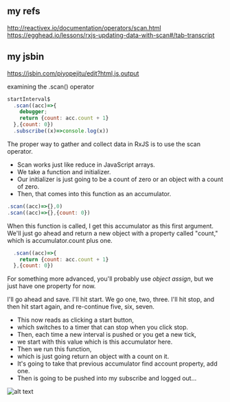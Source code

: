 ## my refs
http://reactivex.io/documentation/operators/scan.html  
https://egghead.io/lessons/rxjs-updating-data-with-scan#/tab-transcript

## my jsbin
https://jsbin.com/piyopejitu/edit?html,js,output  

examining the .scan() operator
```js
startInterval$
  .scan((acc)=>{
    debugger;
    return {count: acc.count + 1}
  },{count: 0})
  .subscribe((x)=>console.log(x))
  ```
  
The proper way to gather and collect data in RxJS is to use the scan operator.

+ Scan works just like reduce in JavaScript arrays.  
+ We take a function and initializer.  
+ Our initializer is just going to be a count of zero or an object with a count of zero.  
+ Then, that comes into this function as an accumulator.  
```js
.scan((acc)=>{},0)
.scan((acc)=>{},{count: 0})
```


When this function is called, I get this accumulator as this first argument.  
We'll just go ahead and return a new object with a property called "count," which is accumulator.count plus one. 
```js
  .scan((acc)=>{
    return {count: acc.count + 1}
  },{count: 0})
```
For something more advanced, you'll probably use *object assign*, but we just have one property for now.

I'll go ahead and save. I'll hit start. We go one, two, three. I'll hit stop, and then hit start again, and re-continue five, six, seven. 

+ This now reads as clicking a start button, 
+ which switches to a timer that can stop when you click stop.
+ Then, each time a new interval is pushed or you get a new tick, 
+ we start with this value which is this accumulator here.
+ Then we run this function, 
+ which is just going return an object with a count on it. 
+ It's going to take that previous accumulator find account property, add one. 
+ Then is going to be pushed into my subscribe and logged out...

![alt text](http://reactivex.io/documentation/operators/images/scanSeed.js.png)
